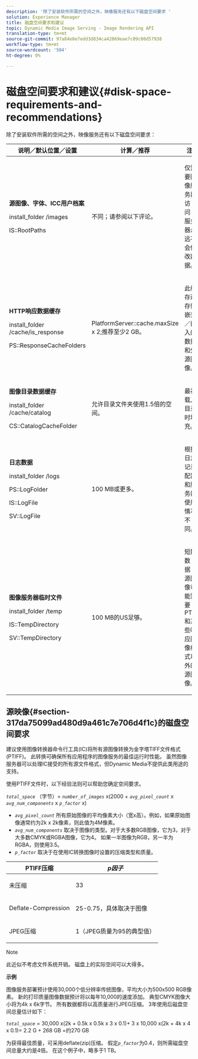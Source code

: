 ```yaml
---
description: '除了安装软件所需的空间之外，映像服务还有以下磁盘空间要求 '
solution: Experience Manager
title: 磁盘空间要求和建议
topic: Dynamic Media Image Serving - Image Rendering API
translation-type: tm+mt
source-git-commit: 97a84e8e7edd3d834ca42069eae7c09c00d57938
workflow-type: tm+mt
source-wordcount: '504'
ht-degree: 0%

---
```



# 磁盘空间要求和建议{#disk-space-requirements-and-recommendations}

除了安装软件所需的空间之外，映像服务还有以下磁盘空间要求：

<table id="table_0AE363AB76304F258A19E43500FE8423"> 
 <thead> 
  <tr> 
   <th class="entry"> <b>说明／默认位置／设置</b> </th> 
   <th class="entry"> <b>计算／推荐</b> </th> 
   <th class="entry"> <b>注释</b> </th> 
  </tr> 
 </thead>
 <tbody> 
  <tr> 
   <td> <p><b>源图像、字体、ICC用户档案</b> </p> <p> <span class="filepath"> <span class="varname"> install_folder </span>/images  </span> <span class="codeph"></span> </p> <p> <span class="codeph"> IS::RootPaths  </span> </p> </td> 
   <td> <p>不同；请参阅以下评论。 </p> </td> 
   <td> <p>仅需要图像服务器访问；服务器永远不会修改数据。 </p> </td> 
  </tr> 
  <tr> 
   <td> <p><b>HTTP响应数据缓存</b> </p> <p> <span class="filepath"> <span class="varname"> install_folder </span>/cache/is_response  </span> </p> <p> <span class="codeph"> PS::ResponseCacheFolders  </span> </p> </td> 
   <td> <p> <span class="codeph"> PlatformServer::cache.maxSize  </span> x 2;推荐至少2 GB。 </p> </td> 
   <td> <p>此缓存还存储嵌套／嵌入的数据和外源图像。 </p> </td> 
  </tr> 
  <tr> 
   <td> <p><b>图像目录数据缓存</b> </p> <p> <span class="filepath"> <span class="varname"> install_folder </span>/cache/catalog  </span> </p> <p> <span class="codeph"> CS::CatalogCacheFolder  </span> </p> </td> 
   <td> <p>允许目录文件夹使用1.5倍的空间。 </p> </td> 
   <td> <p>最初载入目录时填充。 </p> </td> 
  </tr> 
  <tr> 
   <td> <p><b>日志数据</b> </p> <p> <span class="filepath"> <span class="varname"> install_folder </span>/logs  </span> </p> <p> <span class="codeph"> PS::LogFolder  </span> </p> <p> <span class="codeph"> IS::LogFile  </span> </p> <p> <span class="codeph"> SV::LogFile  </span> </p> </td> 
   <td> <p>100 MB或更多。 </p> </td> 
   <td> <p>根据日志记录配置和服务器使用情况不同。 </p> </td> 
  </tr> 
  <tr> 
   <td> <p><b>图像服务器临时文件</b> </p> <p> <span class="filepath"> <span class="varname"> install_folder </span>/temp  </span> </p> <p> <span class="codeph"> IS::TempDirectory  </span> </p> <p> <span class="codeph"> SV::TempDirectory  </span> </p> </td> 
   <td> <p>100 MB的US足够。 </p> </td> 
   <td> <p>短期数据；源图像可能需要PTIFF和某些响应图像格式以外的源图像。 </p> </td> 
  </tr> 
 </tbody> 
</table>

## 源映像{#section-317da75099ad480d9a461c7e706d4f1c}的磁盘空间要求

建议使用图像转换器命令行工具(IC)将所有源图像转换为金字塔TIFF文件格式(PTIFF)。 此转换可确保所有应用程序的图像服务的最佳运行时性能。 虽然图像服务器可以处理IC接受的所有源文件格式，但Dynamic Media不提供此类用途的支持。

使用PTIFF文件时，以下经验法则可以帮助您确定空间要求。

*`total_space`* （字节）=  *`number_of_images`* x(2000 +  *`avg_pixel_count`* x  *`avg_num_components`* x  *`p_factor`* x)

* *`avg_pixel_count`* 所有原始图像的平均像素大小（宽x高）。例如，如果原始图像通常约为2k x 2k像素，则此值为4M像素。
* *`avg_num_components`* 取决于图像的类型。对于大多数RGB图像，它为3，对于大多数CMYK或RGBA图像，它为4。 如果一半图像为RGB，另一半为RGBA，则使用3.5。
* *`p_factor`* 取决于在使用IC转换图像时设置的压缩类型和质量。

<table id="table_89995BECF30243569954819D07DA2A2F"> 
 <thead> 
  <tr> 
   <th class="entry"> <b>PTIFF压缩</b> </th> 
   <th class="entry"> <b><i>p因子</i></b> </th> 
  </tr> 
 </thead>
 <tbody> 
  <tr> 
   <td> <p>未压缩 </p> </td> 
   <td> <p> 33 </p> </td> 
  </tr> 
  <tr> 
   <td> <p>Deflate-Compression </p> </td> 
   <td> <p> 25-0.75，具体取决于图像 </p> </td> 
  </tr> 
  <tr> 
   <td> <p>JPEG压缩 </p> </td> 
   <td> <p> 1（JPEG质量为95的典型值） </p> </td> 
  </tr> 
 </tbody> 
</table>

>[!NOTE]
>
>此近似不考虑文件系统开销。 磁盘上的实际空间可以大得多。

**示例**

图像服务部署预计使用30,000个低分辨率传统图像，平均大小为500x500 RGB像素。 新的打印质量图像数据预计将以每年10,000的速度添加。 典型CMYK图像大小将为4k x 6k字节。 所有数据都将以高质量进行JPEG压缩。 3年使用后磁盘空间总量估计如下：

*`total_space`* = 30,000 x(2k + 0.5k x 0.5k x 3 x 0.1)+ 3 x 10,000 x(2k + 4k x 4 x 0.1)= 2.2 G + 268 GB =约270 GB

为获得最佳质量，可采用deflate(zip)压缩。 假定&#x200B;*`p_factor`*&#x200B;为0.4，则所需磁盘空间总量大约是4倍。 在这个例子中，略多于1 TB。
